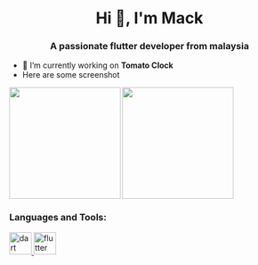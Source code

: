 <h1 align="center">Hi 👋, I'm Mack</h1>
<h3 align="center">A passionate flutter developer from malaysia</h3>

- 🔭 I’m currently working on **Tomato Clock**
- Here are some screenshot

<img align=left src='https://github.com/Mman7/tomato_clock/assets/70054123/f3540908-c7b3-47ff-8ec6-f3119e8d4c19' width="200px">

<img src='https://github.com/Mman7/tomato_clock/assets/70054123/b8a601f0-db48-4fd0-9563-868befaca106' width="200px" >



<h3 align="left">Languages and Tools:</h3>
<p align="left"> <a href="https://dart.dev" target="_blank" rel="noreferrer"> <img src="https://www.vectorlogo.zone/logos/dartlang/dartlang-icon.svg" alt="dart" width="40" height="40"/> </a> <a href="https://flutter.dev" target="_blank" rel="noreferrer"> <img src="https://www.vectorlogo.zone/logos/flutterio/flutterio-icon.svg" alt="flutter" width="40" height="40"/> </a> </p>
